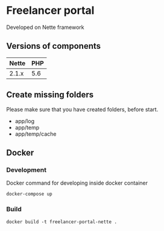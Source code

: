 
# Freelancer portal

Developed on Nette framework

## Versions of components
|Nette|PHP|
|-----|---|
|2.1.x|5.6|

## Create missing folders

Please make sure that you have created folders, before start.
- app/log
- app/temp
- app/temp/cache

## Docker

### Development
Docker command for developing inside docker container

```shell
docker-compose up
```

### Build 

```shell
docker build -t freelancer-portal-nette .
```